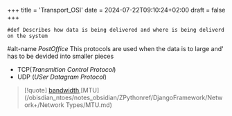 +++
title = 'Transport_OSI'
date = 2024-07-22T09:10:24+02:00
draft = false
+++

    #def Describes how data is being delivered and where is being deliverd on the system 
#alt-name *PostOffice*
This protocols are used when the data is to large and'
has to be devided into smaller pieces
- TCP(*Transmition Control Protocol*)
- UDP (*USer Datagram Protocol*)
>[!quote] 
>[bandwidth](/obisdian_ntoes/notes_obsidian/ZPythonref/DjangoFramework/Network+/Phisicall/bandwidth.md),[MTU](/obisdian_ntoes/notes_obsidian/ZPythonref/DjangoFramework/Network+/Network Types/MTU.md)